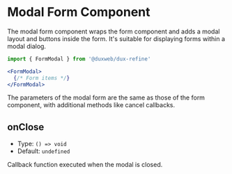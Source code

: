 # Modal Form Component

The modal form component wraps the form component and adds a modal layout and buttons inside the form. It's suitable for displaying forms within a modal dialog.

```jsx
import { FormModal } from '@duxweb/dux-refine'

<FormModal>
  {/* Form items */}
</FormModal>
```

The parameters of the modal form are the same as those of the form component, with additional methods like cancel callbacks.

## onClose

- Type: `() => void`
- Default: `undefined`

Callback function executed when the modal is closed.